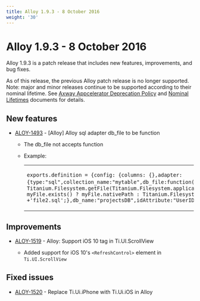 ```yaml
---
title: Alloy 1.9.3 - 8 October 2016
weight: '30'
---
```


# Alloy 1.9.3 - 8 October 2016

Alloy 1.9.3 is a patch release that includes new features, improvements, and bug fixes.

As of this release, the previous Alloy patch release is no longer supported. Note: major and minor releases continue to be supported according to their nominal lifetime. See [Axway Appcelerator Deprecation Policy](/guide/AMPLIFY_Appcelerator_Services_Overview/Axway_Appcelerator_Deprecation_Policy/) and [Nominal Lifetimes](/guide/AMPLIFY_Appcelerator_Services_Overview/Axway_Appcelerator_Product_Lifecycle/#nominal-lifetimes) documents for details.

## New features

* [ALOY-1493](https://jira.appcelerator.org/browse/ALOY-1493) - \[Alloy\] Alloy sql adapter db\_file to be function

    * The db\_file not accepts function

    * Example:

        <table class="confluenceTable"><thead class=" "></thead><tfoot class=" "></tfoot><tbody class=" "><tr><td class="confluenceTd" rowspan="1" colspan="1"><p><code>exports.definition = {</code><code></code><code>config: {</code><code></code><code>columns: {},</code><code></code><code>adapter: {</code><code></code><code>type:</code><code>"sql"</code><code>,</code><code></code><code>collection_name:</code><code>"mytable"</code><code>,</code><code></code><code>db_file:</code><code>function</code><code>() {</code><code></code><code>var</code> <code>myFile = Titanium.Filesystem.getFile(Titanium.Filesystem.applicationDataDirectory,</code><code>'file1.sql'</code><code>);</code><code></code><code>return</code> <code>myFile.exists() ? myFile.nativePath : Titanium.Filesystem.applicationDataDirectory +</code><code>'file2.sql'</code><code>;</code><code></code><code>},</code><code></code><code>db_name:</code><code>"projectsDB"</code><code>,</code><code></code><code>idAttribute:</code><code>"UserID"</code><code>,</code><code></code><code>remoteBackup:</code><code>false</code><code></code><code>}</code><code></code><code>}</code><code>};</code></p></td></tr></tbody></table>

## Improvements

* [ALOY-1519](https://jira.appcelerator.org/browse/ALOY-1519) - Alloy: Support iOS 10 <RefreshControl> tag in Ti.UI.ScrollView

    * Added support for iOS 10's `<RefreshControl>` element in `Ti.UI.ScrollView`

## Fixed issues

* [ALOY-1520](https://jira.appcelerator.org/browse/ALOY-1520) - Replace Ti.Ui.iPhone with Ti.Ui.iOS in Alloy

